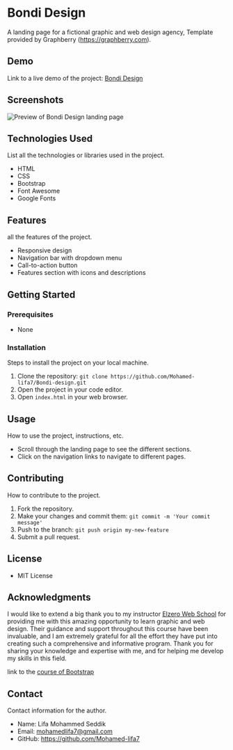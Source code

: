# Bondi Design

A landing page for a fictional graphic and web design agency,
Template provided by Graphberry (https://graphberry.com).

## Demo

Link to a live demo of the project: [Bondi Design](https://mohamed-lifa7.github.io/Bondi-design)

## Screenshots
![Preview of Bondi Design landing page](https://mohamed-lifa7.github.io/Bondi-design/images/Preview.png)

## Technologies Used

List all the technologies or libraries used in the project.

- HTML
- CSS
- Bootstrap
- Font Awesome
- Google Fonts

## Features

all the features of the project.

- Responsive design
- Navigation bar with dropdown menu
- Call-to-action button
- Features section with icons and descriptions

## Getting Started

### Prerequisites

- None

### Installation

Steps to install the project on your local machine.

1. Clone the repository: `git clone https://github.com/Mohamed-lifa7/Bondi-design.git`
2. Open the project in your code editor.
3. Open `index.html` in your web browser.

## Usage

How to use the project, instructions, etc.

- Scroll through the landing page to see the different sections.
- Click on the navigation links to navigate to different pages.

## Contributing

How to contribute to the project.

1. Fork the repository.
2. Make your changes and commit them: `git commit -m 'Your commit message'`
3. Push to the branch: `git push origin my-new-feature`
4. Submit a pull request.

## License

- MIT License

## Acknowledgments

I would like to extend a big thank you to my instructor [Elzero Web School](elzero.org) for providing me with this amazing opportunity to learn graphic and web design. Their guidance and support throughout this course have been invaluable, and I am extremely grateful for all the effort they have put into creating such a comprehensive and informative program. Thank you for sharing your knowledge and expertise with me, and for helping me develop my skills in this field.

link to the [course of Bootstrap](https://www.youtube.com/playlist?list=PLDoPjvoNmBAyvm7f--dc6XqkpfDcen_vQ)

## Contact

Contact information for the author.

- Name: Lifa Mohammed Seddik
- Email: mohamedlifa7@gmail.com
- GitHub: https://github.com/Mohamed-lifa7
